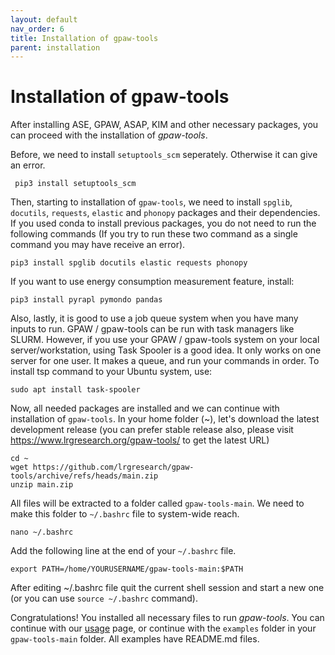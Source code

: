 ```yaml
---
layout: default
nav_order: 6
title: Installation of gpaw-tools
parent: installation
---
```


# Installation of gpaw-tools

After installing ASE, GPAW, ASAP, KIM and other necessary packages, you can proceed with the installation of *gpaw-tools*.

Before, we need to install `setuptools_scm` seperately. Otherwise it can give an error.

     pip3 install setuptools_scm
 
Then, starting to installation of `gpaw-tools`, we need to install `spglib`, `docutils`, `requests`, `elastic` and `phonopy` packages and their dependencies. If you used conda to install previous packages, you do not need to run the following commands (If you try to run these two command as a single command you may have receive an error).

   
    pip3 install spglib docutils elastic requests phonopy

If you want to use energy consumption measurement feature, install:

    pip3 install pyrapl pymondo pandas

Also, lastly, it is good to use a job queue system when you have many inputs to run. GPAW / gpaw-tools can be run with task managers like SLURM. However, if you use your GPAW / gpaw-tools system on your local server/workstation, using Task Spooler is a good idea. It only works on one server for one user. It makes a queue, and run your commands in order. To install tsp command to your Ubuntu system, use:

    sudo apt install task-spooler

Now, all needed packages are installed and we can continue with installation of `gpaw-tools`. In your home folder (~), let's download the latest development release (you can prefer stable release also, please visit https://www.lrgresearch.org/gpaw-tools/ to get the latest URL)

    cd ~
    wget https://github.com/lrgresearch/gpaw-tools/archive/refs/heads/main.zip
    unzip main.zip

All files will be extracted to a folder called `gpaw-tools-main`. We need to make this folder to `~/.bashrc` file to system-wide reach.

    nano ~/.bashrc

Add the following line at the end of your ``~/.bashrc`` file.

    export PATH=/home/YOURUSERNAME/gpaw-tools-main:$PATH


After editing ~/.bashrc file quit the current shell session and start a new one (or you can use `source ~/.bashrc` command). 

Congratulations! You installed all necessary files to run *gpaw-tools*. You can continue with our [usage](generalusage.md) page, or continue with the `examples` folder in your `gpaw-tools-main` folder. All examples have README.md files.

